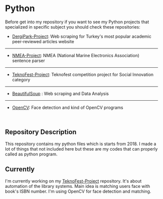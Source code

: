 # Python

Before get into my repository if you want to see my Python projects that specialized in specific subject you should check these repositories:

- [DergiPark-Project](https://github.com/Alperencode/DergiPark-Project): Web scraping for Turkey's most popular academic peer-reviewed articles website
<hr>

- [NMEA-Project](https://github.com/Alperencode/NMEA-Project): NMEA (National Marine Electronics Association) sentence parser
<hr>

- [TeknoFest-Project](https://github.com/Alperencode/TeknoFest-Project): Teknofest competition project for Social Innovation category
<hr>

- [BeautifulSoup](https://github.com/Alperencode/BeautifulSoup) :  Web scraping and Data Analysis    
<hr>

- [OpenCV](https://github.com/Alperencode/OpenCV): Face detection and kind of OpenCV programs

<br>

## Repository Description

This repository contains my python files which is starts from 2018. I made a lot of things that not included here but these are my codes that can properly called as python program. 

## Currently

I'm currently working on my [TeknoFest-Project](https://github.com/Alperencode/TeknoFest-Project) repository. It's about automation of the library systems. Main idea is matching users face with book's ISBN number. I'm using OpenCV for face detection and matching.